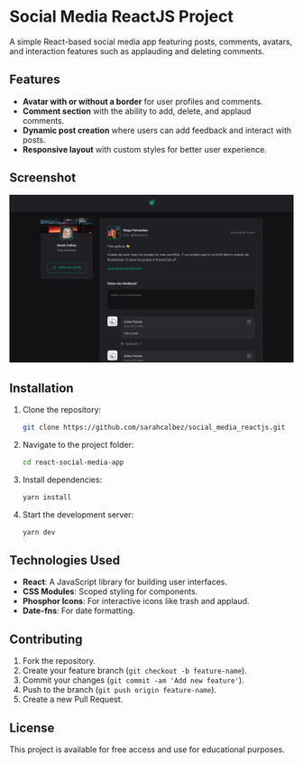 # Social Media ReactJS Project

A simple React-based social media app featuring posts, comments, avatars, and interaction features such as applauding and deleting comments.

## Features

- **Avatar with or without a border** for user profiles and comments.
- **Comment section** with the ability to add, delete, and applaud comments.
- **Dynamic post creation** where users can add feedback and interact with posts.
- **Responsive layout** with custom styles for better user experience.

## Screenshot

![App Screenshot](./src/assets/screenshot.png)

## Installation

1. Clone the repository:
   ```bash
   git clone https://github.com/sarahcalbez/social_media_reactjs.git

2.	Navigate to the project folder:

    ```bash
    cd react-social-media-app
    ````
3.	Install dependencies:
    ```bash
    yarn install
    ````
4.	Start the development server:
    ```bash
    yarn dev
    ````

## Technologies Used

- **React**: A JavaScript library for building user interfaces.
- **CSS Modules**: Scoped styling for components.
- **Phosphor Icons**: For interactive icons like trash and applaud.
- **Date-fns**: For date formatting.

## Contributing

1. Fork the repository.
2. Create your feature branch (`git checkout -b feature-name`).
3. Commit your changes (`git commit -am 'Add new feature'`).
4. Push to the branch (`git push origin feature-name`).
5. Create a new Pull Request.

## License

This project is available for free access and use for educational purposes.

